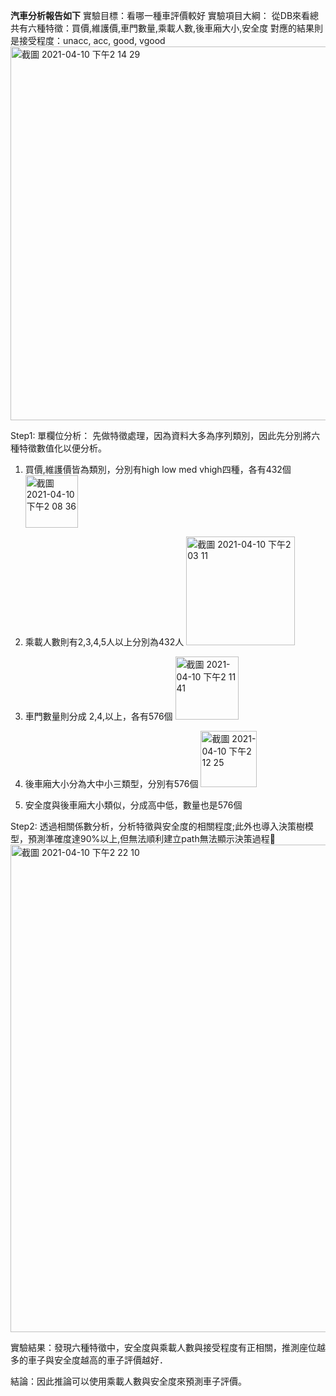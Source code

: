 
**汽車分析報告如下**
實驗目標：看哪一種車評價較好
實驗項目大綱：
從DB來看總共有六種特徵：買價,維護價,車門數量,乘載人數,後車廂大小,安全度
對應的結果則是接受程度：unacc, acc, good, vgood
<img width="598" alt="截圖 2021-04-10 下午2 14 29" src="https://user-images.githubusercontent.com/66631188/114260390-199b7880-9a07-11eb-8c1d-4142b73fd96e.png">

Step1: 單欄位分析： 先做特徵處理，因為資料大多為序列類別，因此先分別將六種特徵數值化以便分析。
1. 買價,維護價皆為類別，分別有high low med vhigh四種，各有432個
                 <img width="84" alt="截圖 2021-04-10 下午2 08 36" src="https://user-images.githubusercontent.com/66631188/114260276-65015700-9a06-11eb-8a45-1dbe1385c840.png">

2. 乘載人數則有2,3,4,5人以上分別為432人
                 <img width="174" alt="截圖 2021-04-10 下午2 03 11" src="https://user-images.githubusercontent.com/66631188/114260158-ab09eb00-9a05-11eb-88f0-50bdebeb9c7d.png">
                 
3. 車門數量則分成 2,4,以上，各有576個
                 <img width="101" alt="截圖 2021-04-10 下午2 11 41" src="https://user-images.githubusercontent.com/66631188/114260328-b4478780-9a06-11eb-91ed-7abb93d63b58.png">
                 
4. 後車廂大小分為大中小三類型，分別有576個
                 <img width="90" alt="截圖 2021-04-10 下午2 12 25" src="https://user-images.githubusercontent.com/66631188/114260347-d6410a00-9a06-11eb-8952-badf9d94502d.png">
                 
5. 安全度與後車廂大小類似，分成高中低，數量也是576個

Step2: 透過相關係數分析，分析特徵與安全度的相關程度;此外也導入決策樹模型，預測準確度達90%以上,但無法順利建立path無法顯示決策過程
<img width="780" alt="截圖 2021-04-10 下午2 22 10" src="https://user-images.githubusercontent.com/66631188/114260552-31273100-9a08-11eb-9f55-064eb8aa3d6c.png">

實驗結果：發現六種特徵中，安全度與乘載人數與接受程度有正相關，推測座位越多的車子與安全度越高的車子評價越好．

結論：因此推論可以使用乘載人數與安全度來預測車子評價。

